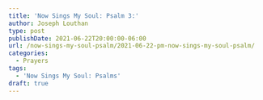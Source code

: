 ```yaml
---
title: 'Now Sings My Soul: Psalm 3:'
author: Joseph Louthan
type: post
publishDate: 2021-06-22T20:00:00-06:00
url: /now-sings-my-soul-psalm/2021-06-22-pm-now-sings-my-soul-psalm/
categories:
  - Prayers
tags:
  - 'Now Sings My Soul: Psalms'
draft: true
---
```

<div style="font-variant: small-caps;">

</div>
    
